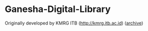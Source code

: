 # Ganesha-Digital-Library

Originally developed by KMRG ITB (http://kmrg.itb.ac.id) ([archive](https://web.archive.org/web/20181103231159/http://kmrg.itb.ac.id/))
